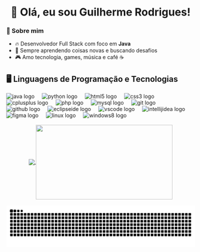 <h1 align="center">👋 Olá, eu sou Guilherme Rodrigues!</h1>

### 📌 Sobre mim

- 🔥 Desenvolvedor Full Stack com foco em **Java**  
- 🎯 Sempre aprendendo coisas novas e buscando desafios  
- 🎮 Amo tecnologia, games, música e café ☕  

## 🖥️ Linguagens de Programação e Tecnologias 

<div align="left">
  <img src="https://cdn.jsdelivr.net/gh/devicons/devicon/icons/java/java-original.svg" height="40" alt="java logo"  />
  <img width="12" />
  <img src="https://cdn.jsdelivr.net/gh/devicons/devicon/icons/python/python-original.svg" height="40" alt="python logo"  />
  <img width="12" />
  <img src="https://cdn.jsdelivr.net/gh/devicons/devicon/icons/html5/html5-original.svg" height="40" alt="html5 logo"  />
  <img width="12" />
  <img src="https://cdn.jsdelivr.net/gh/devicons/devicon/icons/css3/css3-original.svg" height="40" alt="css3 logo"  />
  <img width="12" />
  <img src="https://cdn.jsdelivr.net/gh/devicons/devicon/icons/cplusplus/cplusplus-original.svg" height="40" alt="cplusplus logo"  />
  <img width="12" />
  <img src="https://cdn.jsdelivr.net/gh/devicons/devicon/icons/php/php-original.svg" height="40" alt="php logo"  />
  <img width="12" />
  <img src="https://cdn.jsdelivr.net/gh/devicons/devicon/icons/mysql/mysql-original.svg" height="40" alt="mysql logo"  />
  <img width="12" />
  <img src="https://cdn.jsdelivr.net/gh/devicons/devicon/icons/git/git-original.svg" height="40" alt="git logo"  />
  <img width="12" />
  <img src="https://skillicons.dev/icons?i=github" height="40" alt="github logo"  />
  <img width="12" />
  <img src="https://skillicons.dev/icons?i=eclipse" height="40" alt="eclipseide logo"  />
  <img width="12" />
  <img src="https://cdn.jsdelivr.net/gh/devicons/devicon/icons/vscode/vscode-original.svg" height="40" alt="vscode logo"  />
  <img width="12" />
  <img src="https://skillicons.dev/icons?i=idea" height="40" alt="intellijidea logo"  />
  <img width="12" />
  <img src="https://cdn.jsdelivr.net/gh/devicons/devicon/icons/figma/figma-original.svg" height="40" alt="figma logo"  />
  <img width="12" />
  <img src="https://skillicons.dev/icons?i=linux" height="40" alt="linux logo"  />
  <img width="12" />
  <img src="https://cdn.jsdelivr.net/gh/devicons/devicon/icons/windows8/windows8-original.svg" height="40" alt="windows8 logo"  />
</div>

<br>

<div align="center">
  <a href="https://github.com/GuiRodri06/github-readme-stats">
    <img height=200 align="center" src="https://github-readme-stats.vercel.app/api?username=GuiRodri06&include_all_commits=true&show_icons=true&hide=contribs&theme=tokyonight" />
  </a>
  <a href="https://github.com/GuiRodri06/github-readme-stats">
    <img height=200 width=365 align="center" src="https://github-readme-stats.vercel.app/api/top-langs/?username=GuiRodri06&layout=compact&theme=tokyonight" />
  </a>
</div>

<br>

<div align="center">
  <picture>
    <source media="(prefers-color-scheme: dark)" srcset="https://raw.githubusercontent.com/GuiRodri06/GuiRodri06/output/github-contribution-grid-snake-dark.svg">
    <source media="(prefers-color-scheme: light)" srcset="https://raw.githubusercontent.com/GuiRodri06/GuiRodri06/output/github-contribution-grid-snake-dark.svg">
    <img align="center" alt="github contribution grid snake animation" src="https://raw.githubusercontent.com/GuiRodri06/GuiRodri06/output/github-contribution-grid-snake.svg">
  </picture>
</div>
